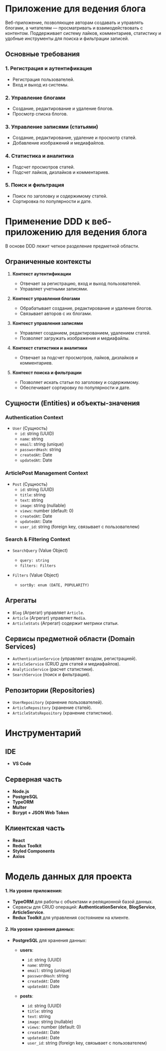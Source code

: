 # Приложение для ведения блога  

Веб-приложение, позволяющее авторам создавать и управлять блогами, а читателям — просматривать и взаимодействовать с контентом. Поддерживает систему лайков, комментариев, статистику и удобные инструменты для поиска и фильтрации записей.  

## Основные требования  

### 1. Регистрация и аутентификация  
- Регистрация пользователей.  
- Вход и выход из системы.  

### 2. Управление блогами  
- Создание, редактирование и удаление блогов.  
- Просмотр списка блогов.   

### 3. Управление записями (статьями)  
- Создание, редактирование, удаление и просмотр статей.    
- Добавление изображений и медиафайлов.   

### 4. Статистика и аналитика  
- Подсчет просмотров статей.  
- Подсчет лайков, дизлайков и комментариев.   

### 5. Поиск и фильтрация  
- Поиск по заголовку и содержимому статей.  
- Сортировка по популярности и дате.  

# Применение DDD к веб-приложению для ведения блога  

В основе DDD лежит четкое разделение предметной области.  

## Ограниченные контексты  

1. **Контекст аутентификации**  
   - Отвечает за регистрацию, вход и выход пользователей.  
   - Управляет учетными записями.  

2. **Контекст управления блогами**  
   - Обрабатывает создание, редактирование и удаление блогов.  
   - Связывает авторов с их блогами.  

3. **Контекст управления записями**  
   - Управляет созданием, редактированием, удалением статей.  
   - Позволяет загружать изображения и медиафайлы.  

4. **Контекст статистики и аналитики**  
   - Отвечает за подсчет просмотров, лайков, дизлайков и комментариев.  

5. **Контекст поиска и фильтрации**  
   - Позволяет искать статьи по заголовку и содержимому.  
   - Обеспечивает сортировку по популярности и дате.  

## Сущности (Entities) и объекты-значения

### Authentication Context  
- `User` (Сущность)  
  - `id`: string (UUID)
  - `name`: string
  - `email`: string (unique)
  - `passwordHash`: string
  - `createdAt`: Date
  - `updatedAt`: Date  

### ArticlePost Management Context  
- `Post` (Сущность)  
  - `id`: string (UUID)
  - `title`: string
  - `text`: string
  - `image`: string (nullable)
  - `views`: number (default: 0)
  - `createdAt`: Date
  - `updatedAt`: Date
  - `user_id`: string (foreign key, связывает с пользователем)

### Search & Filtering Context  
- `SearchQuery` (Value Object)  
  - `query: string`  
  - `filters: Filters`  

- `Filters` (Value Object)  
  - `sortBy: enum (DATE, POPULARITY)`  

## Агрегаты 
- `Blog` (Агрегат) управляет `Article`.  
- `Article` (Агрегат) управляет `Media`.  
- `ArticleStats` (Агрегат) содержит метрики статьи.  

## Сервисы предметной области (Domain Services)  
- `AuthenticationService` (управляет входом, регистрацией).  
- `ArticleService` (CRUD для статей и медиафайлов).  
- `AnalyticsService` (расчет статистики).  
- `SearchService` (поиск и фильтрация).  

## Репозитории (Repositories)  
- `UserRepository` (хранение пользователей).   
- `ArticleRepository` (хранение статей).  
- `ArticleStatsRepository` (хранение статистики).

# Инструментарий  

## IDE
- **VS Code**
  
## Серверная часть  
- **Node.js**  
- **PostgreSQL**  
- **TypeORM**  
- **Multer**  
- **Bcrypt + JSON Web Token**  

## Клиентская часть  
- **React**  
- **Redux Toolkit**  
- **Styled Components**  
- **Axios**  

# Модель данных для проекта

#### 1. На уровне приложения:
- **TypeORM** для работы с объектами и реляционной базой данных.
- Сервисы для CRUD операций: **AuthenticationService**, **BlogService**, **ArticleService**.
- **Redux Toolkit** для управления состоянием на клиенте.

#### 2. На уровне хранения данных:
- **PostgreSQL** для хранения данных:
  - **users**: 
    - `id`: string (UUID)
    - `name`: string
    - `email`: string (unique)
    - `passwordHash`: string
    - `createdAt`: Date
    - `updatedAt`: Date

  - **posts**: 
    - `id`: string (UUID)
    - `title`: string
    - `text`: string
    - `image`: string (nullable)
    - `views`: number (default: 0)
    - `createdAt`: Date
    - `updatedAt`: Date
    - `user_id`: string (foreign key, связывает с пользователем)
